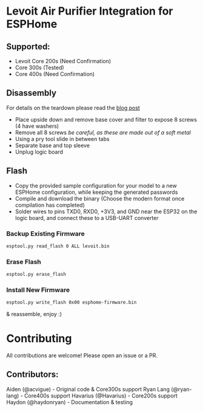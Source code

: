 # Levoit Air Purifier Integration for ESPHome

## Supported:
- Levoit Core 200s (Need Confirmation)
- Core 300s (Tested)
- Core 400s (Need Confirmation)

## Disassembly
For details on the teardown please read the [blog post](https://vigue.me/posts/levoit-air-purifier-esphome-conversion)
- Place upside down and remove base cover and filter to expose 8 screws (4 have washers)
- Remove all 8 screws *be careful, as these are made out of a soft metal*
- Using a pry tool slide in between tabs
- Separate base and top sleeve
- Unplug logic board

## Flash
- Copy the provided sample configuration for your model to a new ESPHome configuration, while keeping the generated passwords
- Compile and download the binary (Choose the modern format once compilation has completed)
- Solder wires to pins TXD0, RXD0, +3V3, and GND near the ESP32 on the logic board, and connect these to a USB-UART converter

### Backup Existing Firmware
```bash
esptool.py read_flash 0 ALL levoit.bin
```

### Erase Flash
```bash
esptool.py erase_flash
```

### Install New Firmware
```bash
esptool.py write_flash 0x00 esphome-firmware.bin
```

& reassemble, enjoy :)

# Contributing
All contributions are welcome! Please open an issue or a PR.

## Contributors:

Aiden (@acvigue) - Original code & Core300s support
Ryan Lang (@ryan-lang) - Core400s support
Havarius (@Havarius) - Core200s support
Haydon (@haydonryan) - Documentation & testing
